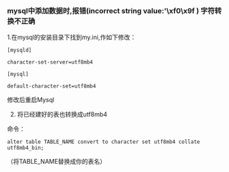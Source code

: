 ### mysql中添加数据时,报错(incorrect string value:'\xf0\x9f ) 字符转换不正确

1.在mysql的安装目录下找到my.ini,作如下修改：
```
[mysqld]

character-set-server=utf8mb4

[mysql]

default-character-set=utf8mb4
```
修改后重启Mysql

2. 将已经建好的表也转换成utf8mb4

命令：
```
alter table TABLE_NAME convert to character set utf8mb4 collate utf8mb4_bin; 
```
（将TABLE_NAME替换成你的表名）


